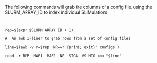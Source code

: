 The following commands will grab the columns of a config file, using the SLURM_ARRAY_ID to index individual SLiMulations

```


rep=$(expr $SLURM_ARRAY_ID + 1)

#  An awk 1-liner to grab rows from a set of config files

line=$(awk -v r=$rep 'NR==r {print; exit}' configs )

read -r REP  MAP1  MAP2  NE  SIGA  VS MIG <<< "$line"


```
